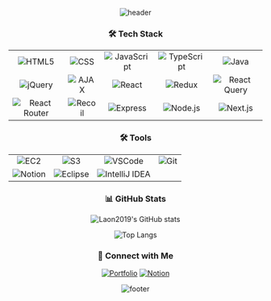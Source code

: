 <div align="center">
  
  ![header](https://capsule-render.vercel.app/api?type=waving&color=timeGradient&text=Welcome%20to%20Laon2019's%20GitHub%20👋&animation=twinkling&fontSize=40&fontAlignY=50&fontAlign=50&height=250)


### 🛠️ Tech Stack
<table align="center">
  <tr>
    <td align="center"><img src="https://img.shields.io/badge/-HTML5-E34F26?style=flat&logo=html5&logoColor=white" alt="HTML5"></td>
    <td align="center"><img src="https://img.shields.io/badge/-CSS-1572B6?style=flat&logo=css3&logoColor=white" alt="CSS"></td>
    <td align="center"><img src="https://img.shields.io/badge/-JavaScript-F7DF1E?style=flat&logo=javascript&logoColor=black" alt="JavaScript"></td>
    <td align="center"><img src="https://img.shields.io/badge/-TypeScript-3178C6?style=flat&logo=typescript&logoColor=white" alt="TypeScript"></td>
    <td align="center"><img src="https://img.shields.io/badge/-Java-007396?style=flat&logo=openjdk&logoColor=white" alt="Java"></td>
  </tr>
  <tr>
    <td align="center"><img src="https://img.shields.io/badge/-jQuery-0769AD?style=flat&logo=jquery&logoColor=white" alt="jQuery"></td>
    <td align="center"><img src="https://img.shields.io/badge/-AJAX-005F8C?style=flat&logo=ajax&logoColor=white" alt="AJAX"></td>
    <td align="center"><img src="https://img.shields.io/badge/-React-61DAFB?style=flat&logo=react&logoColor=black" alt="React"></td>
    <td align="center"><img src="https://img.shields.io/badge/-Redux-764ABC?style=flat&logo=redux&logoColor=white" alt="Redux"></td>
    <td align="center"><img src="https://img.shields.io/badge/-ReactQuery-FF4154?style=flat&logo=react-query&logoColor=white" alt="React Query"></td>
  </tr>
  <tr>
    <td align="center"><img src="https://img.shields.io/badge/-ReactRouter-CA4245?style=flat&logo=react-router&logoColor=white" alt="React Router"></td>
    <td align="center"><img src="https://img.shields.io/badge/-Recoil-3578E5?style=flat&logo=recoil&logoColor=white" alt="Recoil"></td>
    <td align="center"><img src="https://img.shields.io/badge/-Express-000000?style=flat&logo=express&logoColor=white" alt="Express"></td>
    <td align="center"><img src="https://img.shields.io/badge/-Node.js-339933?style=flat&logo=node.js&logoColor=white" alt="Node.js"></td>
    <td align="center"><img src="https://img.shields.io/badge/-Next.js-000000?style=flat&logo=next.js&logoColor=white" alt="Next.js"></td>
  </tr>
</table>

### 🛠️ Tools
<table align="center">
  <tr>
    <td align="center"><img src="https://img.shields.io/badge/Amazon%20EC2-FF9900?style=for-the-badge&logo=Amazon%20EC2&logoColor=white" alt="EC2"></td>
    <td align="center"><img src="https://img.shields.io/badge/Amazon%20S3-569A31?style=for-the-badge&logo=Amazon%20S3&logoColor=white" alt="S3"></td>
    <td align="center"><img src="https://img.shields.io/badge/Visual%20Studio%20Code-007ACC?style=for-the-badge&logo=Visual%20Studio%20Code&logoColor=white" alt="VSCode"></td>
    <td align="center"><img src="https://img.shields.io/badge/Git-F05032?style=for-the-badge&logo=Git&logoColor=white" alt="Git"></td>
  </tr>
  <tr>
    <td align="center"><img src="https://img.shields.io/badge/Notion-000000?style=for-the-badge&logo=Notion&logoColor=white" alt="Notion"></td>
    <td align="center"><img src="https://img.shields.io/badge/Eclipse-2C2255?style=for-the-badge&logo=Eclipse&logoColor=white" alt="Eclipse"></td>
    <td align="center"><img src="https://img.shields.io/badge/IntelliJ%20IDEA-000000?style=for-the-badge&logo=IntelliJ%20IDEA&logoColor=white" alt="IntelliJ IDEA"></td>
  </tr>
</table>

### 📊 GitHub Stats
![Laon2019's GitHub stats](https://github-readme-stats.vercel.app/api?username=laon2019&show_icons=true&theme=radical)

![Top Langs](https://github-readme-stats.vercel.app/api/top-langs/?username=laon2019&layout=compact&theme=radical)

### 🔗 Connect with Me
[![Portfolio](https://img.shields.io/badge/-Portfolio-000000?style=flat&logo=github&logoColor=white)](https://laon2019.github.io/MY_PORTFOLIO/)
[![Notion](https://img.shields.io/badge/-Notion-000000?style=flat&logo=notion&logoColor=white)](https://lemon-jitterbug-d06.notion.site/b715768f54bd4a189d0487a2d78ba77f?v=b51ad5a403584bd1974fba9540fe0289&pvs=4)

![footer](https://capsule-render.vercel.app/api?section=footer&type=waving&color=timeGradient&height=120)
</div>

